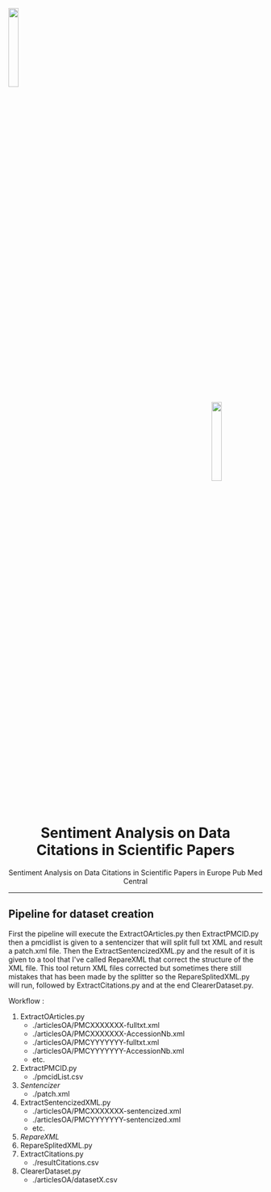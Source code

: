 <a name="top"></a>
<div class="row">
  <div class="column">
    <img align="left" width="20%" height="20%" src="https://github.com/0AlphaZero0/Sentiment-Analysis-EuropePMC/blob/master/Logbook%20%26%20Notes/EMBL-EBI-logo.png">
  </div>
  <div class="column">
    <img align="right" width="20%" height="20%" src="https://github.com/0AlphaZero0/Sentiment-Analysis-EuropePMC/blob/master/Logbook%20%26%20Notes/europepmc.png">
  </div>
</div>
&nbsp;  &nbsp;  &nbsp;  
<h1 align="center">Sentiment Analysis on Data Citations in Scientific Papers</h1>
<p align="center">Sentiment Analysis on Data Citations in Scientific Papers in Europe Pub Med Central</p>

______________________________________________________________________

## Pipeline for dataset creation

First the pipeline will execute the ExtractOArticles.py then ExtractPMCID.py then a pmcidlist is given to a sentencizer that will split full txt XML and result a patch.xml file. Then the ExtractSentencizedXML.py and the result of it is given to a tool that I've called RepareXML that correct the structure of the XML file. This tool return XML files corrected but sometimes there still mistakes that has been made by the splitter so the RepareSplitedXML.py will run, followed by ExtractCitations.py and at the end ClearerDataset.py.

Workflow :
1. ExtractOArticles.py
    * ./articlesOA/PMCXXXXXXX-fulltxt.xml
    * ./articlesOA/PMCXXXXXXX-AccessionNb.xml
    * ./articlesOA/PMCYYYYYYY-fulltxt.xml
    * ./articlesOA/PMCYYYYYYY-AccessionNb.xml
    * etc.
2. ExtractPMCID.py
    * ./pmcidList.csv
3. *Sentencizer*
    * ./patch.xml
4. ExtractSentencizedXML.py
    * ./articlesOA/PMCXXXXXXX-sentencized.xml
    * ./articlesOA/PMCYYYYYYY-sentencized.xml
    * etc.
5. *RepareXML*
6. RepareSplitedXML.py
7. ExtractCitations.py
    * ./resultCitations.csv
8. ClearerDataset.py
    * ./articlesOA/datasetX.csv
